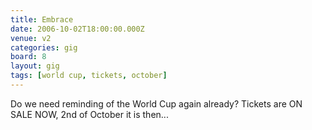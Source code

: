 ```yaml
---
title: Embrace
date: 2006-10-02T18:00:00.000Z
venue: v2
categories: gig
board: 8
layout: gig
tags: [world cup, tickets, october]
---
```

Do we need reminding of the World Cup again already? Tickets are ON SALE NOW, 2nd of October it is then...